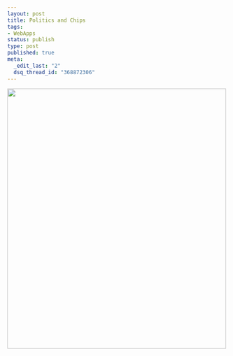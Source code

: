 ```yaml
--- 
layout: post
title: Politics and Chips
tags: 
- WebApps
status: publish
type: post
published: true
meta: 
  _edit_last: "2"
  dsq_thread_id: "368872306"
---
```

<p class="alignc"><a href="http://www.craig-russell.co.uk/wp-content/uploads/2008/10/tweet.jpg"><img class="alignnone size-full wp-image-133" title="tweet" src="http://www.craig-russell.co.uk/wp-content/uploads/2008/10/tweet.jpg" alt="" width="500" height="595" /></a></p>
